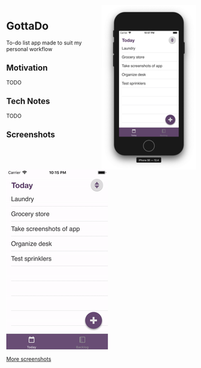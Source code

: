 <img src="Screenshots/02-task-list.png" width="250" align="right">

# GottaDo
To-do list app made to suit my personal workflow

## Motivation
TODO

## Tech Notes
TODO

## Screenshots

![Demo](Screenshots/demo.gif)

[More screenshots](Screenshots/)
